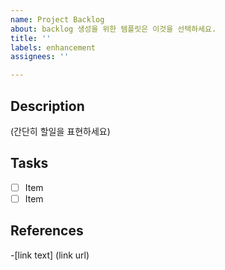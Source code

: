 ```yaml
---
name: Project Backlog
about: backlog 생성을 위한 템플릿은 이것을 선택하세요.
title: ''
labels: enhancement
assignees: ''

---
```


## Description
(간단히 할일을 표현하세요)

## Tasks

- [ ] Item
- [ ] Item

## References
-[link text] (link url)
